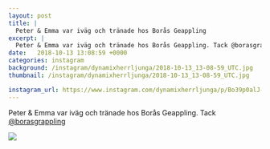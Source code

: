```yaml
---
layout: post
title: |
  Peter & Emma var iväg och tränade hos Borås Geappling
excerpt: |
  Peter & Emma var iväg och tränade hos Borås Geappling. Tack @borasgrappling
date:   2018-10-13 13:08:59 +0000
categories: instagram
background: /instagram/dynamixherrljunga/2018-10-13_13-08-59_UTC.jpg
thumbnail: /instagram/dynamixherrljunga/2018-10-13_13-08-59_UTC.jpg

instagram_url: https://www.instagram.com/dynamixherrljunga/p/Bo39p0alJ-E
---
```

Peter & Emma var iväg och tränade hos Borås Geappling. Tack [@borasgrappling](https://www.instagram.com/borasgrappling/)



<img src='/www-dynamix-herrljunga/instagram/dynamixherrljunga/2018-10-13_13-08-59_UTC.jpg' class='img-fluid' />
